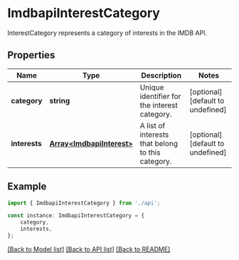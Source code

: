 # ImdbapiInterestCategory

InterestCategory represents a category of interests in the IMDB API.

## Properties

Name | Type | Description | Notes
------------ | ------------- | ------------- | -------------
**category** | **string** | Unique identifier for the interest category. | [optional] [default to undefined]
**interests** | [**Array&lt;ImdbapiInterest&gt;**](ImdbapiInterest.md) | A list of interests that belong to this category. | [optional] [default to undefined]

## Example

```typescript
import { ImdbapiInterestCategory } from './api';

const instance: ImdbapiInterestCategory = {
    category,
    interests,
};
```

[[Back to Model list]](../README.md#documentation-for-models) [[Back to API list]](../README.md#documentation-for-api-endpoints) [[Back to README]](../README.md)
